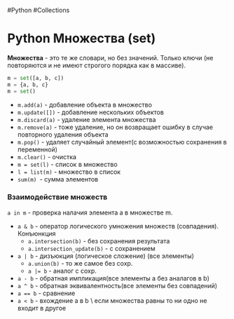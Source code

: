 #Python #Collections

# Python Множества (set)

**Множества** - это те же словари, но без значений. Только ключи (не повторяются и не имеют строгого порядка как в массиве).


```python
m = set([a, b, c])
m = {a, b, c}
m = set() 
```


- `m.add(a)` - добавление объекта в множество
- `m.update([])` - добавление нескольких объектов
- `m.discard(a)` - удаление элемента множества
- `m.remove(a)` - тоже удаление, но он возвращает ошибку в случае повторного удаления объекта
- `m.pop()` - удаляет случайный элемент(с возможностью сохранения в переменной)
- `m.clear()` - очистка
- `m = set(l)` - список в множество
- `l = list(m)` - множество в список
- `sum(m) `- сумма элементов

### Взаимодействие множеств

`a in m` -  проверка налачия элемента а в множестве m.
- `a & b` - оператор логического умножения множеств (совпадения). Конъюнкция
	- `a.intersection(b)` - без сохранения результата
	- `a.intersection_update(b)` - с сохранением
- `a | b` - дизъюкция (логическое сложение) (все элементы)
	- `a.union(b)` - то же самое без сохр.
	- `a |= b` - аналог с сохр.
- `a - b` - обратная импликация(все элементы а без аналагов в b)
- `a ^ b` - обратная эквивалентность(все элементы без совпадений)
- `a == b` - сравнение
- `a < b` - вхождение а в b \\ если множества равны то ни одно не входит в другое